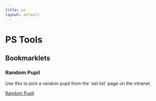 ```yaml
---
title: ps
layout: default
---
```

# PS Tools

## Bookmarklets

### Random Pupil

Use this to pick a random pupil from the 'set list' page on the intranet.

<a href="javascript:document.body.appendChild(document.createElement('script')).src='http://mrpsharp.org/js/randomPupil.js';void(0))">Random Pupil</a>
